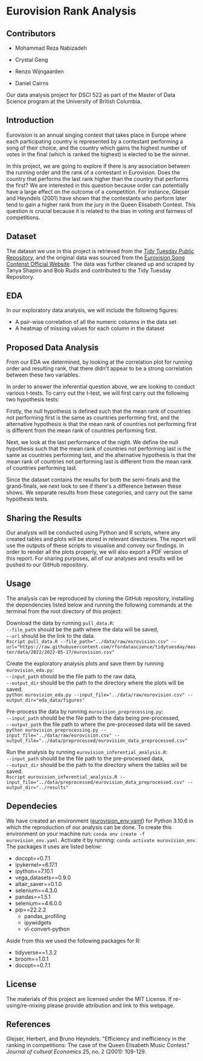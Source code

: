 # Eurovision Rank Analysis

## Contributors

- Mohammad Reza Nabizadeh

- Crystal Geng

- Renzo Wijngaarden

- Daniel Cairns

Our data analysis project for DSCI 522 as part of the Master of Data Science program at the University of British Columbia.

## Introduction

Eurovision is an annual singing contest that takes place in Europe where each participating country is represented by a contestant performing a song of their choice, and the country which gains the highest number of votes in the final (which is ranked the highest) is elected to be the winner.

In this project, we are going to explore if there is any association between the running order and the rank of a contestant in Eurovision. Does the country that performs the last rank higher than the country that performs the first? We are interested in this question because order can potentially have a large effect on the outcome of a competition. For instance, Glejser and Heyndels (2001) have shown that the contestants who perform later tend to gain a higher rank from the jury in the Queen Elisabeth Contest. This question is crucial because it is related to the bias in voting and fairness of competitions.

## Dataset

The dataset we use in this project is retrieved from the [Tidy Tuesday Public Repository](https://github.com/rfordatascience/tidytuesday/tree/master/data/2022/2022-05-17), and the original data was sourced from the [Eurovision Song Contenst Official Website](https://eurovision.tv/). The data was further cleaned up and scraped by Tanya Shapiro and Bob Rudis and contributed to the Tidy Tuesday Repository.

## EDA

In our exploratory data analysis, we will include the following figures:

-   A pair-wise correlation of all the numeric columns in the data set
-   A heatmap of missing values for each column in the dataset

## Proposed Data Analysis

From our EDA we determined, by looking at the correlation plot for running order and resulting rank, that there didn't appear to be a strong correlation between these two variables.

In order to answer the inferential question above, we are looking to conduct various t-tests. To carry out the t-test, we will first carry out the following two hypothesis tests:

Firstly, the null hypothesis is defined such that the mean rank of countries not performing first is the same as countries performing first, and the alternative hypothesis is that the mean rank of countries not performing first is different from the mean rank of countries performing first.

Next, we look at the last performance of the night. We define the null hypothesis such that the mean rank of countries not performing last is the same as countries performing last, and the alternative hypothesis is that the mean rank of countries not performing last is different from the mean rank of countries performing last.

Since the dataset contains the results for both the semi-finals and the grand-finals, we next look to see if there's a difference between these shows. We separate results from these categories, and carry out the same hypothesis tests.

## Sharing the Results

Our analysis will be conducted using Python and R scripts, where any created tables and plots will be stored in relevant directories. The report will use the outputs of these scripts to visualise and convey our findings. In order to render all the plots properly, we will also export a PDF version of this report. For sharing purposes, all of our analyses and results will be pushed to our GitHub repository.

## Usage

The analysis can be reproduced by cloning the GitHub repository, installing the dependencies listed below and running the following commands at the terminal from the root directory of this project: 

Download the data by running `pull_data.R`: \
`--file_path` should be the path where the data will be saved, \
`--url` should be the link to the data. \
`Rscript pull_data.R --file_path="../data/raw/eurovision.csv" --url="https://raw.githubusercontent.com/rfordatascience/tidytuesday/master/data/2022/2022-05-17/eurovision.csv"`

Create the exploratory analysis plots and save them by running `eurovision_eda.py`: \
`--input_path` should be the file path to the raw data, \
`--output_dir` should be the path to the directory where the plots will be saved. \
`python eurovision_eda.py --input_file="../data/raw/eurovision.csv" --output_dir="eda_data/figures"`

Pre-process the data by running `eurovision_preprocessing.py`: \
`--input_path` should be the file path to the data being pre-processed, \
`--output_path` the file path to where the pre-processed data will be saved. \
`python eurovision_preprocessing.py --input_file="../data/raw/eurovision.csv" --output_file="../data/preprocessed/eurovision_data_preprocessed.csv"`

Run the analysis by running `eurovision_inferential_analysis.R`: \
`--input_path` should be the file path to the pre-processed data, \
`--output_dir` should be the path to the directory where the tables will be saved. \
`Rscript eurovision_inferential_analysis.R --input_file="../data/preprocessed/eurovision_data_preprocessed.csv" --output_dir="../results"`

## Dependecies

We have created an environment ([eurovision_env.yaml](https://github.com/UBC-MDS/crdn/blob/main/environment.yaml)) for Python 3.10.6 in which the reproduction of our analysis can be done. To create this environment on your machine run: `conda env create -f eurovision_env.yaml`. Activate it by running: `conda activate eurovision_env`. The packages it uses are listed below:

- docopt==0.7.1
- ipykernel==6.17.1
- ipython==7.10.1
- vega_datasets==0.9.0
- altair_saver==0.1.0
- selenium==4.3.0
- pandas==1.5.1
- selenium==4.6.0.0
- pip==22.2.2
  - pandas_profiling
  - ipywidgets
  - vl-convert-python

Aside from this we used the following packages for R:

- tidyverse==1.3.2
- broom==1.0.1
- docopt==0.7.1
  
## License

The materials of this project are licensed under the MIT License. If re-using/re-mixing please provide attribution and link to this webpage.

## References

Glejser, Herbert, and Bruno Heyndels. "Efficiency and inefficiency in the ranking in competitions: The case of the Queen Elisabeth Music Contest." *Journal of cultural Economics* 25, no. 2 (2001): 109-129.
